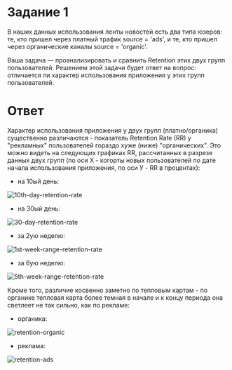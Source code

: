 # Задание 1
В наших данных использования ленты новостей есть два типа юзеров: те, кто пришел через платный трафик source = 'ads', и те, кто пришел через органические каналы source = 'organic'.

Ваша задача — проанализировать и сравнить Retention этих двух групп пользователей. 
Решением этой задачи будет ответ на вопрос: отличается ли характер использования приложения у этих групп пользователей. 

# Ответ
Характер использования приложения у двух групп (платно/органика) существенно различаются - показатель Retention Rate (RR) у "рекламных" пользователей гораздо хуже (ниже) "органических".
Это можно видеть на следующих графиках RR, рассчитанных в разрезе данных двух групп 
(по оси Х - когорты новых пользователей по дате начала использования приложения, по оси У - RR в процентах):
* на 10ый день:

 ![10th-day-retention-rate](https://github.com/usermarat/DA_simulator/assets/87779469/77164f9c-20f9-4805-bee6-45d8119c2b8f)

 
* на 30ый день:

 ![30-day-retention-rate](https://github.com/usermarat/DA_simulator/assets/87779469/53eaf1f4-5eb7-46dd-b89c-94682ff9f738)

 
* за 2ую неделю:

 ![1st-week-range-retention-rate](https://github.com/usermarat/DA_simulator/assets/87779469/d8f37be5-1c6c-401d-a9da-27b0d1a7ee6f)

 
* за 6ую неделю:

 ![5th-week-range-retention-rate](https://github.com/usermarat/DA_simulator/assets/87779469/70b3a65d-1533-48df-8197-9ffcd9692214)


Кроме того, различие косвенно заметно по тепловым картам - по органике тепловая карта более темная в начале и к концу периода она светлеет не так сильно, как по рекламе:
* органика:

 ![retention-organic](https://github.com/usermarat/DA_simulator/assets/87779469/4a54cc36-0b26-4e16-8b26-dd1f00a85938)

 
* реклама:

 ![retention-ads](https://github.com/usermarat/DA_simulator/assets/87779469/efb7628b-3b34-4bbc-8ea2-850b15c9dcd8)
